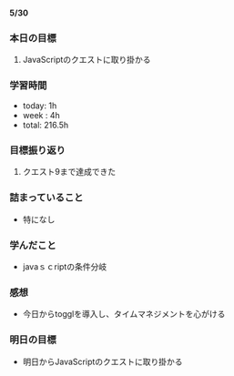 #### 5/30
### 本日の目標
1. JavaScriptのクエストに取り掛かる
### 学習時間  
- today: 1h
- week : 4h
- total: 216.5h 
### 目標振り返り
1. クエスト9まで達成できた
### 詰まっていること
- 特になし
### 学んだこと
- javaｓｃriptの条件分岐
### 感想
- 今日からtogglを導入し、タイムマネジメントを心がける
### 明日の目標
- 明日からJavaScriptのクエストに取り掛かる
